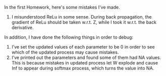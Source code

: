 In the first Homework, here's some mistakes I've made.
1. I misunderstood ReLu in some sense. During back propagation, the gradient of ReLu should be taken w.r.t. Z, while I took it w.r.t. the back derivative.

In addition, I have done the following things in order to debug:
1. I’ve set the updated values of each parameter to be 0 in order to see which of the updated process may cause mistakes. 
2. I’ve printed out the parameters and found some of them had NA values. This is because mistakes in updated process let W explode and cause Inf to appear during softmax process, which turns the value into NA.
